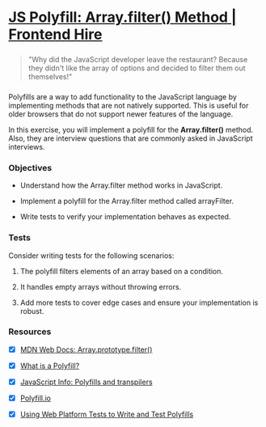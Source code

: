 # [JS Polyfill: Array.filter() Method | Frontend Hire](https://www.frontendhire.com/questions/polyfill-array-filter)

##### 

> "Why did the JavaScript developer leave the restaurant? Because they didn't like the array of options and decided to filter them out themselves!"

##### 

Polyfills are a way to add functionality to the JavaScript language by implementing methods that are not natively supported. This is useful for older browsers that do not support newer features of the language.

 In this exercise, you will implement a polyfill for the **Array.filter()** method. Also, they are interview questions that are commonly asked in JavaScript interviews.

### Objectives

- Understand how the Array.filter method works in JavaScript.

- Implement a polyfill for the Array.filter method called arrayFilter.

- Write tests to verify your implementation behaves as expected.

### Tests

Consider writing tests for the following scenarios:

1. The polyfill filters elements of an array based on a condition.

2. It handles empty arrays without throwing errors.

3. Add more tests to cover edge cases and ensure your implementation is robust.

### Resources

- [x] [MDN Web Docs: Array.prototype.filter()](https://developer.mozilla.org/en-US/docs/Web/JavaScript/Reference/Global_Objects/Array/filter)

- [x] [What is a Polyfill?](https://remysharp.com/2010/10/08/what-is-a-polyfill)

- [x] [JavaScript Info: Polyfills and transpilers](https://javascript.info/polyfills)

- [x] [Polyfill.io](https://polyfill.io/ )

- [x] [Using Web Platform Tests to Write and Test Polyfills](https://www.oddbird.net/2023/05/01/web-platform-tests-polyfills/)
